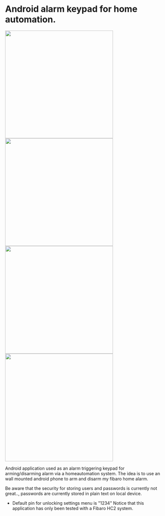 # Android alarm keypad for home automation.

<img src="https://cloud.githubusercontent.com/assets/756370/14658381/a270953a-0693-11e6-8a3c-236fedf1ac3d.png" width="350">
<img src="https://cloud.githubusercontent.com/assets/756370/14658388/b798f6e6-0693-11e6-854c-9c3f64eae87b.png" width="350">
<img src="https://cloud.githubusercontent.com/assets/756370/14658397/c731e7ca-0693-11e6-8584-482df136bd69.png" width="350">
<img src="https://cloud.githubusercontent.com/assets/756370/14658623/9314a17e-0695-11e6-81a8-83a59a2198fd.png" width="350">

Android application used as an alarm triggering keypad for arming/disarming alarm via a homeautomation system. 
The idea is to use an wall mounted android phone to arm and disarm my fibaro home alarm.

Be aware that the security for storing users and passwords is currently not great.., passwords are currently stored in plain text on local device. 

- Default pin for unlocking settings menu is "1234"
Notice that this application has only been tested with a Fibaro HC2 system.

